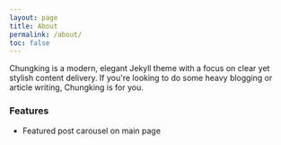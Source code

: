 ```yaml
---
layout: page
title: About
permalink: /about/
toc: false
---
```


Chungking is a modern, elegant Jekyll theme with a focus on clear yet stylish content delivery. If you're looking to do some heavy blogging or article writing, Chungking is for you.

### Features

- Featured post carousel on main page